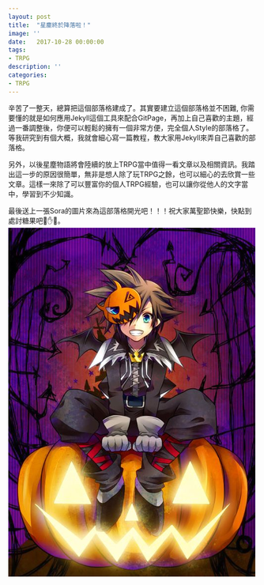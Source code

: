 ```yaml
---
layout: post
title:  "星塵終於降落啦！"
image: ''
date:   2017-10-28 00:00:00
tags:
- TRPG
description: ''
categories:
- TRPG
---
```

辛苦了一整天，總算把這個部落格建成了。其實要建立這個部落格並不困難, 你需要懂的就是如何應用Jekyll這個工具來配合GitPage，再加上自己喜歡的主題，經過一番調整後，你便可以輕鬆的擁有一個非常方便，完全個人Style的部落格了。等我研究到有個大概，我就會細心寫一篇教程，教大家用Jekyll來弄自己喜歡的部落格。

另外，以後星塵物語將會陸續的放上TRPG當中值得一看文章以及相關資訊。我踏出這一步的原因很簡單，無非是想人除了玩TRPG之餘，也可以細心的去欣賞一些文章。這樣一來除了可以豐富你的個人TRPG經驗，也可以讓你從他人的文字當中，學習到不少知識。

最後送上一張Sora的圖片來為這部落格開光吧！！！祝大家萬聖節快樂，快點到處討糖果吧🎃✋🍬。
<img src="/assets/img/helloweensora.jpg">
